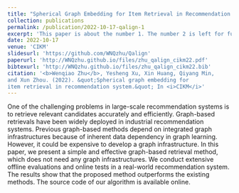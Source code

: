 ```yaml
---
title: "Spherical Graph Embedding for Item Retrieval in Recommendation System"
collection: publications
permalink: /publication/2022-10-17-qalign-1
excerpt: 'This paper is about the number 1. The number 2 is left for future work.'
date: 2022-10-17
venue: 'CIKM'
slidesurl: 'https://github.com/WNQzhu/Qalign'
paperurl: 'http://WNQzhu.github.io/files/zhu_qalign_cikm22.pdf'
bibtexurl: 'http://WNQzhu.github.io/files/zhu_qalign_cikm22.bib'
citation: '<b>Wenqiao Zhu</b>, Yesheng Xu, Xin Huang, Qiyang Min,
and Xun Zhou. (2022). &quot;Spherical graph embedding for
item retrieval in recommendation system.&quot; In <i>CIKM</i>'
---
```

One of the challenging problems in large-scale recommendation
systems is to retrieve relevant candidates accurately and efficiently.
Graph-based retrievals have been widely deployed in industrial recommendation systems. Previous graph-based methods depend on integrated graph infrastructures because of inherent data dependency in graph learning. However, it could be expensive to develop a graph infrastructure. In this paper, we present a simple and effective graph-based retrieval method, which does not need any graph infrastructures. We conduct extensive offline evaluations and online tests in a real-world recommendation system. The results show that the proposed method outperforms the existing methods. The source code of our algorithm is available online.
